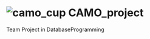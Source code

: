 #  ![camo_cup](https://user-images.githubusercontent.com/69714701/207826913-486d8a90-dbee-425b-975b-b3d957e718f1.png) CAMO_project
Team Project in DatabaseProgramming
